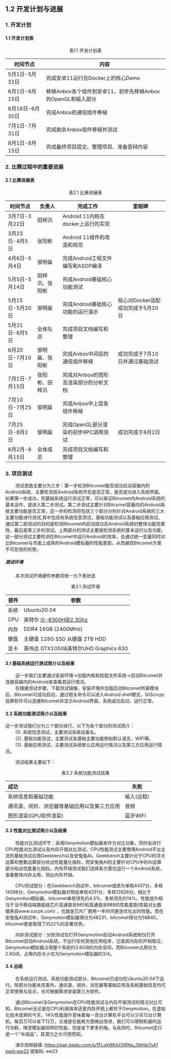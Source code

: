 ## 1.2 开发计划与进展
### 1. 开发计划  
#### 1.1 开发计划表

<center>表1.1 开发计划表</center>

| 时间节点 | 内容 |
| ------- | ---- |
| 5月1日-5月31日 | 完成安卓11运行在Docker上的核心Demo |
| 6月1日-6月15日 | 移植Anbox各个组件到安卓11，初步先移植Anbox的OpenGL和输入部分 |
| 6月16日-6月30日 | 完成Anbox的通信组件移植 |
| 7月1日-7月31日 | 完成剩余Anbox组件移植并测试 |
| 8月1日-8月15日 | 完成最终项目提交、整理项目、准备答辩内容 |
### 2. 比赛过程中的重要进展  
#### 2.1 比赛进展表

<center>表2.1 比赛进展表</center>

| 时间节点 | 负责人 |完成工作|里程碑|
| ------- | ------ | ---- | ---- |
| 3月7日-3月22日 | 田梓汎 |Android 11内核在docker上运行的实现||
| 3月23日-4月5日 | 张阳彬 |Android 11组件的改造和规范||
| 4月6日-5月4日 | 邹明燊 |完成Android工程文件编写和ASOP编译||
| 5月5日-5月14日 | 田梓汎、张阳彬 |完成Android基础核心功能测试||
| 5月15日-5月20日 | 邹明燊 |完成Android基础核心功能的运行演示|核心对Docker适配成功完成于5月20日|
| 5月21日-6月5日 | 全体队员 |完成项目文档编写和整理||
| 6月20日-7月10日 | 邹明燊、张阳彬 |完成Anbox中间层的通信组件移植|成功完成于7月10日并通过基础测试|
| 7月1日-7月15日 | 张阳彬、田梓汎 |完成对Anbox的图形及渲染部分的分析文档||
| 7月10日-7月25日 | 邹明燊 |完成Anbox中上层各组件移植||
| 7月25日-8月2日 | 邹明燊 |完成OpenGL部分渲染的初步RPC调用测试|成功完成于8月2日|
| 8月2月-8月15日 | 全体成员 |完成项目文档编写和整理||
### 3. 项目测试

&nbsp;&nbsp;&nbsp;&nbsp;&nbsp;&nbsp;&nbsp;&nbsp;测试思路主要分为三步：第一步检测Bitcomet能否成功启动容器内的Android系统，主要检测其Android系统开启是否正常，是否成功进入系统界面。如果第一步成功，则基础系统运行测试正常，可以保证Bitcomet内Android系统的基本运作，遂进入第二步测试。第二步测试主要针对Bitcomet容器内的Android系统主要功能是否正常，这一步的检测将包括三个部分分别针对Android系统的三大主要功能进行测试,其中包括有系统信息测试，基础功能测试以及基础应用测试。通过第二部测试的目的是检测Bitcomet内启动成功后Android系统的整体功能完善性。最后是第三步的测试。上两部分的测试主要是检测系统的基本运行以及功能，这一部分测试主要检测在Bitcomet中运行Android的效率，会通过统一变量同时对比Bitcomet与市面上成熟的Android模拟器的性能差距，从而展现Bitcomet方案不可忽视的优势。

##### 测试环境

&nbsp;&nbsp;&nbsp;&nbsp;&nbsp;&nbsp;&nbsp;&nbsp;本次测试环境硬件参数将统一为下表状态

<center>表3.1 测试环境</center>

| 部件 | 参数 |
| ---- | ---- |
| 系统 | Ubuntu20.04 |
| CPU | 英特尔 i5-8300H@2.3Ghz |
| 内存 | DDR4 16GB (2400MHz) |
| 硬盘 | 主硬盘 128G SSD 从硬盘 2TB HDD |
| 显卡 | 英伟达 GTX1050&英特尔UHD Graphics 630 |
#### 3.1 基础系统运行测试简介以及结果

&nbsp;&nbsp;&nbsp;&nbsp;&nbsp;&nbsp;&nbsp;&nbsp;这一步我们主要通过安装环境→加载内核和挂载文件系统→启动Bitcomet并连接容器内的Android来查看其运行情况。  
&nbsp;&nbsp;&nbsp;&nbsp;&nbsp;&nbsp;&nbsp;&nbsp;在根据测试步骤，下载测试镜像，安装环境并加载启动Bitcomet所需模块后，Bitcomet可成功启动，通过相关命令可以进入Android shell模式，QtScrcpy投屏软件可以连接Bitcomet并显示Android界面。系统成功启动，运行正常。  

#### 3.2 系统功能测试简介以及结果

这一步测试我们分为三个部分进行，以下为各个部分的测试简介：  
&nbsp;&nbsp;&nbsp;&nbsp;&nbsp;&nbsp;&nbsp;&nbsp;(1). 系统信息测试，主要测试系统设备名。  
&nbsp;&nbsp;&nbsp;&nbsp;&nbsp;&nbsp;&nbsp;&nbsp;(2). 基础功能测试，主要测试各基础主要功能例如默认语言，WIFI等。  
&nbsp;&nbsp;&nbsp;&nbsp;&nbsp;&nbsp;&nbsp;&nbsp;(3). 基础应用测试，主要测试系统默认应用运行情况以及第三方应用运行情况。  

&nbsp;&nbsp;&nbsp;&nbsp;&nbsp;&nbsp;&nbsp;&nbsp;测试结果主要如下：

<center>表3.2 系统功能测试结果</center>

| 成功 | 失败 |
| :--- | --- |
| 系统信息和基础功能 | 输入(远程) |
| 通讯录、闹铃、浏览器等基础应用以及第三方应用 | 音频 |
| 图形渲染(GPU软件渲染) | 蓝牙WIFI |
#### 3.3 性能对比测试简介以及结果

&nbsp;&nbsp;&nbsp;&nbsp;&nbsp;&nbsp;&nbsp;&nbsp;性能对比测试环节：采用Genymotion模拟器来作为对比对象，同时会进行CPU性能对比测试以及内存开销对比测试。CPU性能测试主要使用Android平台主流的基础测试应用Geekbench以及安兔兔AI。Geekbench主要针对于CPU的浮点运算和整数运算部分给出性能量化指标，而安兔兔AI则主要针对CPU中的AI运算部分给出性能量化指标。内存开销测试我们选择各方案仅运行一个Android系统，查看整体内存占用，测出内存开销。

&nbsp;&nbsp;&nbsp;&nbsp;&nbsp;&nbsp;&nbsp;&nbsp;CPU测试部分：在Geekbench测试中，bitcomet成绩为单核4437分，多核14398分，Genymotion模拟器对照组单核4251分，多核12626分。相比于Genymotion模拟器，bitcomet单核领先约4.3%，多核领先约14%。性能提升相当于当今移动端旗舰级芯片高通骁龙865和高通骁龙888的性能差距(性能对比数据来自www.socpk.com) ，也就是芯片厂商用一年时间更迭优化出的性能。而在安兔兔AI测试中，Genymotion模拟器得分为48231，bitcomet得分为58840，bitcomet更是取得了约22%的显著优势。

&nbsp;&nbsp;&nbsp;&nbsp;&nbsp;&nbsp;&nbsp;&nbsp;内存测试部分：分别测试仅打开Genymotion启动Android系统和仅打开Bitcomet启动Android系统，不运行任何其他应用程序，记录其内存的开销情况，Genymotion模拟器占用整个系统约3.8GiB的内存空间，而Bitcomet占用仅为2.8GiB。占用内存大小仅为Genymotion模拟器的3/4。

#### 3.4 总结

&nbsp;&nbsp;&nbsp;&nbsp;&nbsp;&nbsp;&nbsp;&nbsp;在系统运行测试，系统功能测试部分，Bitcomet已成功在Ubuntu20.04下运行。除部分功能未完善外，通讯录，闹铃，浏览器等基础应用及系统基础信息均可正常使用与显示，也可根据需求安装第三方软件。

&nbsp;&nbsp;&nbsp;&nbsp;&nbsp;&nbsp;&nbsp;&nbsp;通过Bitcomet与Genymotion在CPU性能测试与内存开销测试的情况对比可知，Bitcomet无论是在CPU利用效率还是内存开销上都优于Genymotion。在虚拟化技术成熟的今天，14%性能提升意味着每一百台计算机平台可以少买12台计算机。每百万可以省下12万，又或是在能耗方面做出改进，我们可以限制机器的运行功耗，降至模拟器同样的性能，但是省下更多的电。与此同时，Bitcomet还只是一个“半成品”，其潜力之大可想而知。

&nbsp;&nbsp;&nbsp;&nbsp;&nbsp;&nbsp;&nbsp;&nbsp;演示视频链接: https://pan.baidu.com/s/1FLokWbiU3WNq_i5bhbj7sA?pwd=ew23 提取码: ew23
